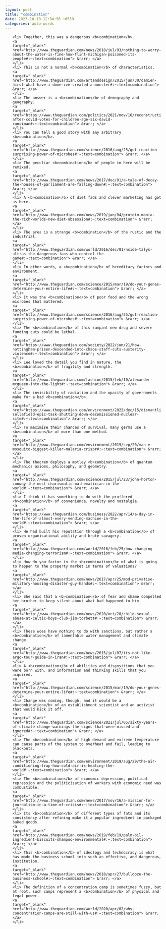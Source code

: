 ```yaml
---
layout: post
title: "combination"
date: 2023-10-10 12:34:56 +0530
categories: auto-words
---
```

<ol>

    <li> Together, this was a dangerous <b>combination</b>.
    <a 
    target="_blank" 
    href="http://www.theguardian.com/news/2018/jul/03/nothing-to-worry-about-the-water-is-fine-how-flint-michigan-poisoned-its-people#:~:text=combination"> &rarr; </a>
    </li>
    <li> This is not a normal <b>combination</b> of characteristics.
    <a 
    target="_blank" 
    href="http://www.theguardian.com/artanddesign/2015/jun/30/damien-hirst-what-have-i-done-ive-created-a-monster#:~:text=combination"> &rarr; </a>
    </li>
    <li> The answer is a <b>combination</b> of demography and geography.
    <a 
    target="_blank" 
    href="https://www.theguardian.com/politics/2021/nov/16/reconstruction-after-covid-votes-for-children-age-six-david-runciman#:~:text=combination"> &rarr; </a>
    </li>
    <li> You can tell a good story with any arbitrary <b>combination</b>.
    <a 
    target="_blank" 
    href="http://www.theguardian.com/science/2016/aug/25/gut-reaction-surprising-power-of-microbes#:~:text=combination"> &rarr; </a>
    </li>
    <li> The peculiar <b>combination</b> of people in here will be remixed.
    <a 
    target="_blank" 
    href="http://www.theguardian.com/news/2017/dec/01/a-tale-of-decay-the-houses-of-parliament-are-falling-down#:~:text=combination"> &rarr; </a>
    </li>
    <li> A <b>combination</b> of diet fads and clever marketing has got us here.
    <a 
    target="_blank" 
    href="http://www.theguardian.com/news/2019/jan/04/protein-mania-the-rich-worlds-new-diet-obsession#:~:text=combination"> &rarr; </a>
    </li>
    <li> The area is a strange <b>combination</b> of the rustic and the industrial.
    <a 
    target="_blank" 
    href="http://www.theguardian.com/world/2016/dec/01/nside-talys-ultras-the-dangerous-fans-who-control-the-game#:~:text=combination"> &rarr; </a>
    </li>
    <li> In other words, a <b>combination</b> of hereditary factors and environment.
    <a 
    target="_blank" 
    href="http://www.theguardian.com/science/2015/mar/19/do-your-genes-determine-your-entire-life#:~:text=combination"> &rarr; </a>
    </li>
    <li> It was the <b>combination</b> of poor food and the wrong microbes that mattered.
    <a 
    target="_blank" 
    href="http://www.theguardian.com/science/2016/aug/25/gut-reaction-surprising-power-of-microbes#:~:text=combination"> &rarr; </a>
    </li>
    <li> The <b>combination</b> of this rampant new drug and severe funding cuts could be lethal.
    <a 
    target="_blank" 
    href="https://www.theguardian.com/society/2022/jun/21/how-nottingham-prison-descended-into-chaos-staff-cuts-austerity-violence#:~:text=combination"> &rarr; </a>
    </li>
    <li> Lee loved the detail you find in nature, the <b>combination</b> of fragility and strength.
    <a 
    target="_blank" 
    href="http://www.theguardian.com/fashion/2015/feb/10/alexander-mcqueen-into-the-light#:~:text=combination"> &rarr; </a>
    </li>
    <li> The invisibility of radiation and the opacity of governments make for a bad <b>combination</b>.
    <a 
    target="_blank" 
    href="https://www.theguardian.com/environment/2022/dec/15/dismantling-sellafield-epic-task-shutting-down-decomissioned-nuclear-site#:~:text=combination"> &rarr; </a>
    </li>
    <li> To maximise their chances of survival, many germs use a <b>combination</b> of more than one method.
    <a 
    target="_blank" 
    href="http://www.theguardian.com/environment/2019/sep/20/man-v-mosquito-biggest-killer-malaria-crispr#:~:text=combination"> &rarr; </a>
    </li>
    <li> The theorem deploys a motley <b>combination</b> of quantum mechanics axioms, philosophy, and geometry.
    <a 
    target="_blank" 
    href="http://www.theguardian.com/science/2015/jul/23/john-horton-conway-the-most-charismatic-mathematician-in-the-world#:~:text=combination"> &rarr; </a>
    </li>
    <li> I think it has something to do with the proffered <b>combination</b> of convenience, novelty and nostalgia.
    <a 
    target="_blank" 
    href="https://www.theguardian.com/business/2022/apr/14/a-day-in-the-life-of-almost-every-vending-machine-in-the-world#:~:text=combination"> &rarr; </a>
    </li>
    <li> He had built his reputation through a <b>combination</b> of proven organisational ability and brute savagery.
    <a 
    target="_blank" 
    href="http://www.theguardian.com/world/2016/feb/25/how-changing-media-changing-terrorism#:~:text=combination"> &rarr; </a>
    </li>
    <li> How do you factor in the <b>combination</b> of what is going to happen to the property market in terms of valuations?
    <a 
    target="_blank" 
    href="http://www.theguardian.com/news/2017/apr/25/mod-privatise-military-housing-disaster-guy-hands#:~:text=combination"> &rarr; </a>
    </li>
    <li> She said that a <b>combination</b> of fear and shame compelled her brother to keep silent about what had happened to him.
    <a 
    target="_blank" 
    href="http://www.theguardian.com/news/2020/oct/20/child-sexual-abuse-at-celtic-boys-club-jim-torbett#:~:text=combination"> &rarr; </a>
    </li>
    <li> These woes have nothing to do with sanctions, but rather a <b>combination</b> of lamentable water management and climate change.
    <a 
    target="_blank" 
    href="http://www.theguardian.com/news/2015/jul/07/its-not-like-argo-tour-guide-in-iran#:~:text=combination"> &rarr; </a>
    </li>
    <li> A <b>combination</b> of abilities and dispositions that you were born with, and information and thinking skills that you acquired.
    <a 
    target="_blank" 
    href="http://www.theguardian.com/science/2015/mar/19/do-your-genes-determine-your-entire-life#:~:text=combination"> &rarr; </a>
    </li>
    <li> Change was coming, though, and it would be a <b>combination</b> of an establishment scientist and an activist that would kick it off.
    <a 
    target="_blank" 
    href="http://www.theguardian.com/science/2021/jul/05/sixty-years-of-climate-change-warnings-the-signs-that-were-missed-and-ignored#:~:text=combination"> &rarr; </a>
    </li>
    <li> The <b>combination</b> of high demand and extreme temperature can cause parts of the system to overheat and fail, leading to blackouts.
    <a 
    target="_blank" 
    href="http://www.theguardian.com/environment/2019/aug/29/the-air-conditioning-trap-how-cold-air-is-heating-the-world#:~:text=combination"> &rarr; </a>
    </li>
    <li> The <b>combination</b> of economic depression, political repression and the politicisation of workers with economic need was combustible.
    <a 
    target="_blank" 
    href="http://www.theguardian.com/news/2017/nov/16/a-mission-for-journalism-in-a-time-of-crisis#:~:text=combination"> &rarr; </a>
    </li>
    <li> Its <b>combination</b> of different types of fats and its consistency after refining make it a popular ingredient in packaged baked goods.
    <a 
    target="_blank" 
    href="http://www.theguardian.com/news/2019/feb/19/palm-oil-ingredient-biscuits-shampoo-environmental#:~:text=combination"> &rarr; </a>
    </li>
    <li> This <b>combination</b> of ideology and technocracy is what has made the business school into such an effective, and dangerous, institution.
    <a 
    target="_blank" 
    href="http://www.theguardian.com/news/2018/apr/27/bulldoze-the-business-school#:~:text=combination"> &rarr; </a>
    </li>
    <li> The definition of a concentration camp is sometimes fuzzy, but at root, such camps represent a <b>combination</b> of physical and legal power.
    <a 
    target="_blank" 
    href="http://www.theguardian.com/world/2020/apr/02/why-concentration-camps-are-still-with-us#:~:text=combination"> &rarr; </a>
    </li>